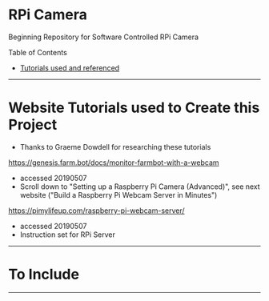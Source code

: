 # RPi Camera
Beginning Repository for Software Controlled RPi Camera

Table of Contents
- <a href="">Tutorials used and referenced</a>

---

# Website Tutorials used to Create this Project
- Thanks to Graeme Dowdell for researching these tutorials

https://genesis.farm.bot/docs/monitor-farmbot-with-a-webcam
- accessed 20190507
- Scroll down to "Setting up a Raspberry Pi Camera (Advanced)", see next website ("Build a Raspberry Pi Webcam Server in Minutes")

https://pimylifeup.com/raspberry-pi-webcam-server/
- accessed 20190507
- Instruction set for RPi Server

---

# To Include


---
